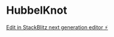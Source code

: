 # HubbelKnot

[Edit in StackBlitz next generation editor ⚡️](https://stackblitz.com/~/github.com/Bartelus/HubbelKnot)